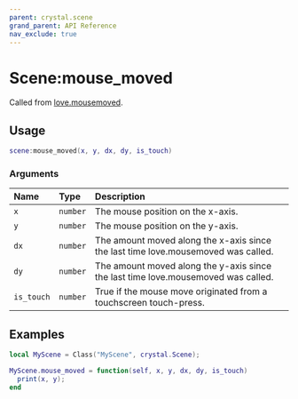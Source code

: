 ```yaml
---
parent: crystal.scene
grand_parent: API Reference
nav_exclude: true
---
```


# Scene:mouse_moved

Called from [love.mousemoved](https://love2d.org/wiki/love.mousemoved).

## Usage

```lua
scene:mouse_moved(x, y, dx, dy, is_touch)
```

### Arguments

| Name       | Type     | Description                                                                       |
| :--------- | :------- | :-------------------------------------------------------------------------------- |
| `x`        | `number` | The mouse position on the x-axis.                                                 |
| `y`        | `number` | The mouse position on the y-axis.                                                 |
| `dx`       | `number` | The amount moved along the x-axis since the last time love.mousemoved was called. |
| `dy`       | `number` | The amount moved along the y-axis since the last time love.mousemoved was called. |
| `is_touch` | `number` | True if the mouse move originated from a touchscreen touch-press.                 |

## Examples

```lua
local MyScene = Class("MyScene", crystal.Scene);

MyScene.mouse_moved = function(self, x, y, dx, dy, is_touch)
  print(x, y);
end
```

